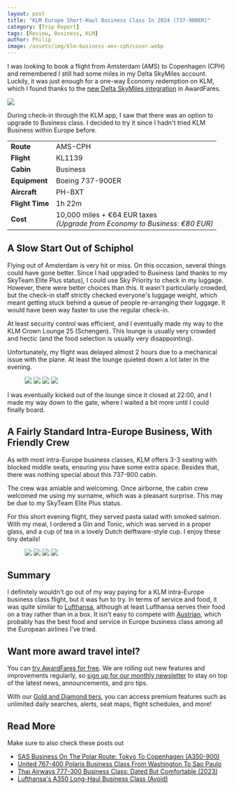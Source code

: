 ```yaml
---
layout: post
title: "KLM Europe Short-Haul Business Class In 2024 (737-900ER)"
category: [Trip Report]
tags: [Review, Business, KLM]
author: Philip
image: /assets/img/klm-business-ams-cph/cover.webp
---
```


I was looking to book a flight from Amsterdam (AMS) to Copenhagen (CPH) and remembered I still had some miles in my Delta SkyMiles account. Luckily, it was just enough for a one-way Economy redemption on KLM, which I found thanks to the [new Delta SkyMiles integration](/introducing-delta/) in AwardFares.

<img src="/assets/img/klm-business-ams-cph/availability.webp" />

During check-in through the KLM app, I saw that there was an option to upgrade to Business class. I decided to try it since I hadn't tried KLM Business within Europe before.

<table>
<tr>
  <td><b>Route</b></td>
  <td>AMS-CPH</td>
</tr>
<tr>
  <td><b>Flight</b></td>
  <td>KL1139</td>
</tr>
<tr>
  <td><b>Cabin</b></td>
  <td>Business</td>
</tr>
<tr>
  <td><b>Equipment</b></td>
  <td>Boeing 737-900ER</td>
</tr>
<tr>
  <td><b>Aircraft</b></td>
  <td>PH-BXT</td>
</tr>
<tr>
  <td><b>Flight Time</b></td>
  <td>1h 22m</td>
</tr>
<tr>
  <td><b>Cost</b></td>
  <td>10,000 miles + €64 EUR taxes <br><i>(Upgrade from Economy to Business: €80 EUR)</i></td>
</tr>
</table>

## A Slow Start Out of Schiphol

Flying out of Amsterdam is very hit or miss. On this occasion, several things could have gone better. Since I had upgraded to Business (and thanks to my SkyTeam Elite Plus status), I could use Sky Priority to check in my luggage. However, there were better choices than this. It wasn't particularly crowded, but the check-in staff strictly checked everyone's luggage weight, which meant getting stuck behind a queue of people re-arranging their luggage. It would have been way faster to use the regular check-in.

At least security control was efficient, and I eventually made my way to the KLM Crown Lounge 25 (Schengen). This lounge is usually very crowded and hectic (and the food selection is usually very disappointing).

Unfortunately, my flight was delayed almost 2 hours due to a mechanical issue with the plane. At least the lounge quieted down a lot later in the evening.

<figure>
<img src="/assets/img/klm-business-ams-cph/lounge1.webp" />
<img src="/assets/img/klm-business-ams-cph/lounge2.webp" />
<img src="/assets/img/klm-business-ams-cph/lounge3.webp" />
<img src="/assets/img/klm-business-ams-cph/lounge4.webp" />
</figure>

I was eventually kicked out of the lounge since it closed at 22:00, and I made my way down to the gate, where I waited a bit more until I could finally board.

## A Fairly Standard Intra-Europe Business, With Friendly Crew

As with most intra-Europe business classes, KLM offers 3-3 seating with blocked middle seats, ensuring you have some extra space. Besides that, there was nothing special about this 737-900 cabin.

The crew was amiable and welcoming. Once airborne, the cabin crew welcomed me using my surname, which was a pleasant surprise. This may be due to my SkyTeam Elite Plus status.

For this short evening flight, they served pasta salad with smoked salmon. With my meal, I ordered a Gin and Tonic, which was served in a proper glass, and a cup of tea in a lovely Dutch delftware-style cup. I enjoy these tiny details!

<figure>
<img src="/assets/img/klm-business-ams-cph/meal1.webp" />
<img src="/assets/img/klm-business-ams-cph/meal2.webp" />
<img src="/assets/img/klm-business-ams-cph/tea.webp" />
<img src="/assets/img/klm-business-ams-cph/gt.webp" />
</figure>

## Summary

I definitely wouldn't go out of my way paying for a KLM intra-Europe business class flight, but it was fun to try. In terms of service and food, it was quite similar to [Lufthansa](lufthansa-business-class-to-lisbon/), although at least Lufthansa serves their food on a tray rather than in a box. It isn't easy to compete with [Austrian](/austrian-short-haul-business/), which probably has the best food and service in Europe business class among all the European airlines I've tried.

## Want more award travel intel?

You can [try AwardFares for free](https://awardfares.com/). We are rolling out new features and improvements regularly, so [sign up for our monthly newsletter](https://awardfares.com/newsletter) to stay on top of the latest news, announcements, and pro tips.

With our [Gold and Diamond tiers](https://awardfares.com/pricing), you can access premium features such as unlimited daily searches, alerts, seat maps, flight schedules, and more!

## Read More

Make sure to also check these posts out

- [SAS Business On The Polar Route: Tokyo To Copenhagen (A350-900)](https://blog.awardfares.com/sas-business-tokyo-polar-route-a350/)
- [United 767-400 Polaris Business Class From Washington To Sao Paulo](https://blog.awardfares.com/united-polaris-review-2023/)
- [Thai Airways 777-300 Business Class: Dated But Comfortable (2023)](https://blog.awardfares.com/thai-business-review-2023/)
- [Lufthansa's A350 Long-Haul Business Class (Avoid)](https://blog.awardfares.com/lufthansa-long-haul-business-a350/)


<script type="application/ld+json">
{
  "@context": "https://schema.org/", 
  "@type": "Product", 
  "name": "KLM 737-900ER Business Class",
  "image": "https://blog.awardfares.com/assets/img/klm-europe-business-ams-cph/cover.webp",
  "description": "KLM's Europe Business Class (short-haul) on their Boeing 737-900ER.",
  "brand": {
    "@type": "Brand",
    "name": "KLM"
  },
  "aggregateRating": {
    "@type": "AggregateRating",
    "ratingValue": "4",
    "bestRating": "5",
    "worstRating": "1",
    "ratingCount": "1",
    "reviewCount": "1"
  },
  "review": {
    "@type": "Review",
    "name": "Wouldn't pay for it but fun to try, and does the job with points.",
    "reviewBody": "I recently flew from Amsterdam to Copenhagen on KLM's Business Class, using my Delta SkyMiles for a one-way Economy redemption, and later upgraded to Business. The check-in process at Schiphol was slow due to strict luggage weight checks, even though I had SkyTeam Elite Plus status and used Sky Priority. The KLM Crown Lounge 25 was crowded, and the food selection was underwhelming. My flight was delayed by almost 2 hours due to a mechanical issue, leading to an extended lounge stay.

The Business Class experience on the Boeing 737-900ER was standard for intra-Europe flights, with a 3-3 seating arrangement and blocked middle seats. The crew was exceptionally friendly, and the small details, like the Dutch delftware-style cup for my tea, were delightful. The meal, a pasta salad with smoked salmon, was decent, and the Gin and Tonic was served in a proper glass. Comparing it to other airlines, KLM's service and food were on par with Lufthansa but not as impressive as Austrian Airlines'. Overall, while enjoyable, I wouldn't specifically pay for KLM's intra-Europe Business Class again, but it was a nice experience to try.",
    "reviewRating": {
      "@type": "Rating",
      "ratingValue": "4",
      "bestRating": "5",
      "worstRating": "1"
    },
    "datePublished": "2024-01-05",
    "author": {"@type": "Person", "name": "Philip Bergqvist"},
    "publisher": {"@type": "Organization", "name": "AwardFares"}
  }
}
</script>